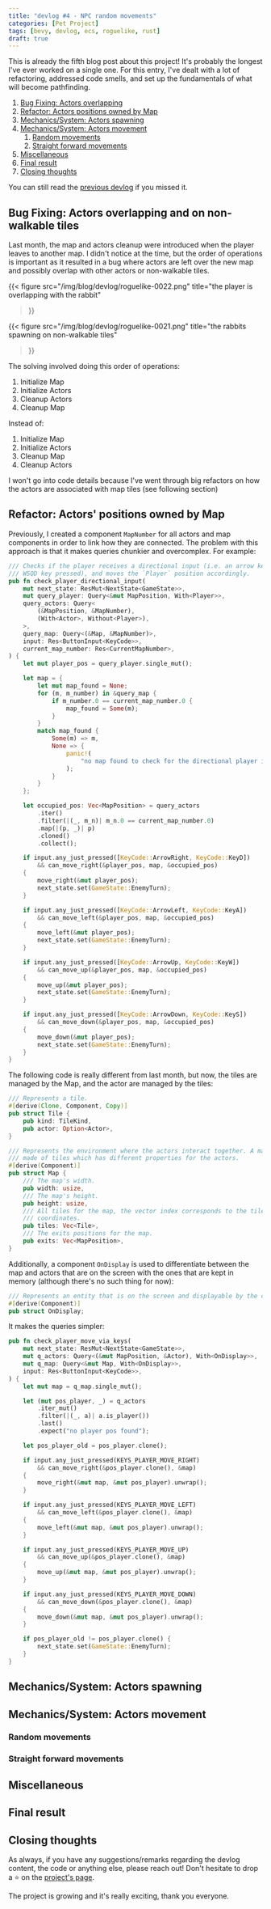 ```yaml
---
title: "devlog #4 - NPC random movements"
categories: [Pet Project]
tags: [bevy, devlog, ecs, roguelike, rust]
draft: true
---
```


This is already the fifth blog post about this project! It's probably the
longest I've ever worked on a single one. For this entry, I've dealt with a
lot of refactoring, addressed code smells, and set up the fundamentals of
what will become pathfinding.

1. [Bug Fixing: Actors overlapping](#bug-fixing-actors-overlapping-and-on-non-walkable-tiles)
2. [Refactor: Actors positions owned by Map](#refactor-actors-positions-owned-by-map)
3. [Mechanics/System: Actors spawning](#mechanicssystem-actors-spawning)
3. [Mechanics/System: Actors movement](#mechanicssystem-actors-movement)
    1. [Random movements](#random-movements)
    2. [Straight forward movements](#straight-forward-movements)
4. [Miscellaneous](#miscellaneous)
5. [Final result](#final-result)
6. [Closing thoughts](#closing-thoughts)

You can still read the [previous devlog](/posts/devlog-0003) if you missed it.

## Bug Fixing: Actors overlapping and on non-walkable tiles

Last month, the map and actors cleanup were introduced when the player leaves
to another map. I didn't notice at the time, but the order of operations is
important as it resulted in a bug where actors are left over the new map and
possibly overlap with other actors or non-walkable tiles.

{{<
    figure 
    src="/img/blog/devlog/roguelike-0022.png"
    title="the player is overlapping with the rabbit"
>}}

{{<
    figure 
    src="/img/blog/devlog/roguelike-0021.png"
    title="the rabbits spawning on non-walkable tiles"
>}}


The solving involved doing this order of operations:

1. Initialize Map
2. Initialize Actors
3. Cleanup Actors
4. Cleanup Map

Instead of:

1. Initialize Map
2. Initialize Actors
3. Cleanup Map
4. Cleanup Actors

I won't go into code details because I've went through big refactors on how the
actors are associated with map tiles (see following section)

## Refactor: Actors' positions owned by Map

Previously, I created a component `MapNumber` for all actors and map components
in order to link how they are connected. The problem with this approach is that
it makes queries chunkier and overcomplex. For example:

```rust
/// Checks if the player receives a directional input (i.e. an arrow key or a
/// WSQD key pressed), and moves the `Player` position accordingly.
pub fn check_player_directional_input(
    mut next_state: ResMut<NextState<GameState>>,
    mut query_player: Query<&mut MapPosition, With<Player>>,
    query_actors: Query<
        (&MapPosition, &MapNumber),
        (With<Actor>, Without<Player>),
    >,
    query_map: Query<(&Map, &MapNumber)>,
    input: Res<ButtonInput<KeyCode>>,
    current_map_number: Res<CurrentMapNumber>,
) {
    let mut player_pos = query_player.single_mut();

    let map = {
        let mut map_found = None;
        for (m, m_number) in &query_map {
            if m_number.0 == current_map_number.0 {
                map_found = Some(m);
            }
        }
        match map_found {
            Some(m) => m,
            None => {
                panic!(
                    "no map found to check for the directional player input"
                );
            }
        }
    };

    let occupied_pos: Vec<MapPosition> = query_actors
        .iter()
        .filter(|(_, m_n)| m_n.0 == current_map_number.0)
        .map(|(p, _)| p)
        .cloned()
        .collect();

    if input.any_just_pressed([KeyCode::ArrowRight, KeyCode::KeyD])
        && can_move_right(&player_pos, map, &occupied_pos)
    {
        move_right(&mut player_pos);
        next_state.set(GameState::EnemyTurn);
    }

    if input.any_just_pressed([KeyCode::ArrowLeft, KeyCode::KeyA])
        && can_move_left(&player_pos, map, &occupied_pos)
    {
        move_left(&mut player_pos);
        next_state.set(GameState::EnemyTurn);
    }

    if input.any_just_pressed([KeyCode::ArrowUp, KeyCode::KeyW])
        && can_move_up(&player_pos, map, &occupied_pos)
    {
        move_up(&mut player_pos);
        next_state.set(GameState::EnemyTurn);
    }

    if input.any_just_pressed([KeyCode::ArrowDown, KeyCode::KeyS])
        && can_move_down(&player_pos, map, &occupied_pos)
    {
        move_down(&mut player_pos);
        next_state.set(GameState::EnemyTurn);
    }
}
```

The following code is really different from last month, but now, the tiles are
managed by the Map, and the actor are managed by the tiles:

```rust
/// Represents a tile.
#[derive(Clone, Component, Copy)]
pub struct Tile {
    pub kind: TileKind,
    pub actor: Option<Actor>,
}
```

```rust
/// Represents the environment where the actors interact together. A map is
/// made of tiles which has different properties for the actors.
#[derive(Component)]
pub struct Map {
    /// The map's width.
    pub width: usize,
    /// The map's height.
    pub height: usize,
    /// All tiles for the map, the vector index corresponds to the tile
    /// coordinates.
    pub tiles: Vec<Tile>,
    /// The exits positions for the map.
    pub exits: Vec<MapPosition>,
}
```

Additionally, a component `OnDisplay` is used to differentiate between the map
and actors that are on the screen with the ones that are kept in memory
(although there's no such thing for now):

```rust
/// Represents an entity that is on the screen and displayable by the camera.
#[derive(Component)]
pub struct OnDisplay;
```

It makes the queries simpler:

```rust
pub fn check_player_move_via_keys(
    mut next_state: ResMut<NextState<GameState>>,
    mut q_actors: Query<(&mut MapPosition, &Actor), With<OnDisplay>>,
    mut q_map: Query<&mut Map, With<OnDisplay>>,
    input: Res<ButtonInput<KeyCode>>,
) {
    let mut map = q_map.single_mut();

    let (mut pos_player, _) = q_actors
        .iter_mut()
        .filter(|(_, a)| a.is_player())
        .last()
        .expect("no player pos found");

    let pos_player_old = pos_player.clone();

    if input.any_just_pressed(KEYS_PLAYER_MOVE_RIGHT)
        && can_move_right(&pos_player.clone(), &map)
    {
        move_right(&mut map, &mut pos_player).unwrap();
    }

    if input.any_just_pressed(KEYS_PLAYER_MOVE_LEFT)
        && can_move_left(&pos_player.clone(), &map)
    {
        move_left(&mut map, &mut pos_player).unwrap();
    }

    if input.any_just_pressed(KEYS_PLAYER_MOVE_UP)
        && can_move_up(&pos_player.clone(), &map)
    {
        move_up(&mut map, &mut pos_player).unwrap();
    }

    if input.any_just_pressed(KEYS_PLAYER_MOVE_DOWN)
        && can_move_down(&pos_player.clone(), &map)
    {
        move_down(&mut map, &mut pos_player).unwrap();
    }

    if pos_player_old != pos_player.clone() {
        next_state.set(GameState::EnemyTurn);
    }
}
```

## Mechanics/System: Actors spawning

## Mechanics/System: Actors movement

### Random movements

### Straight forward movements

## Miscellaneous

## Final result

## Closing thoughts

As always, if you have any suggestions/remarks regarding the devlog content, the
code or anything else, please reach out! Don't hesitate to drop a &#11088; on
the [project's page](https://github.com/boreec/roguelike).

The project is growing and it's really exciting, thank you everyone.

